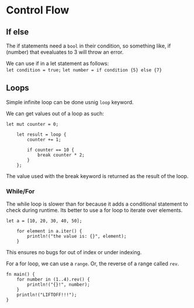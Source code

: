 # Control Flow

## If else

The if statements need a `bool` in their condition, so something like, if (number) that evealuates to 3 will throw an error.

We can use if in a let statement as follows:  
`let condition = true;`
`let number = if condition {5} else {7}`

## Loops

Simple infinite loop can be done usnig `loop` keyword.

We can get values out of a loop as such:

```
let mut counter = 0;

    let result = loop {
        counter += 1;

        if counter == 10 {
            break counter * 2;
        }
    };
```

The value used with the break keyword is returned as the result of the loop.

### While/For

The while loop is slower than for because it adds a conditional statement to check during runtime. Its better to use a for loop to iterate over elements.

```
let a = [10, 20, 30, 40, 50];

    for element in a.iter() {
        println!("the value is: {}", element);
    }
```

This ensures no bugs for out of index or under indexing.

For a for loop, we can use a `range`. Or, the reverse of a range called `rev`.

```
fn main() {
    for number in (1..4).rev() {
        println!("{}!", number);
    }
    println!("LIFTOFF!!!");
}
```
